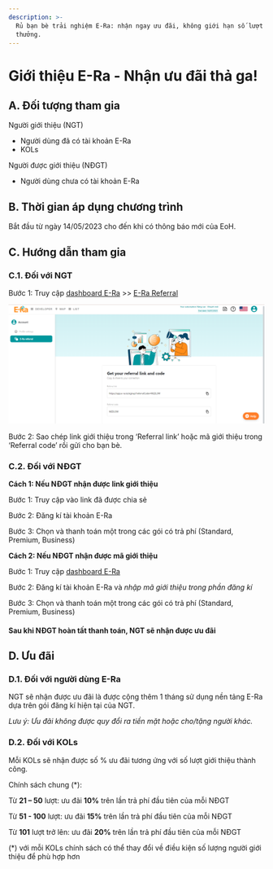 ```yaml
---
description: >-
  Rủ bạn bè trải nghiệm E-Ra: nhận ngay ưu đãi, không giới hạn số lượt nhận
  thưởng.
---
```


# Giới thiệu E-Ra - Nhận ưu đãi thả ga!

## A. Đối tượng tham gia

Người giới thiệu (NGT)&#x20;

* Người dùng đã có tài khoản E-Ra&#x20;
* KOLs

Người được giới thiệu (NĐGT)

* Người dùng chưa có tài khoản E-Ra&#x20;

## B. Thời gian áp dụng chương trình

Bắt đầu từ ngày 14/05/2023 cho đến khi có thông báo mới của EoH.

## C. Hướng dẫn tham gia

### C.1. Đối với NGT

Bước 1: Truy cập [dashboard E-Ra](https://app.e-ra.io/) >> [E-Ra Referral](https://app.e-ra.io/account/referral)&#x20;

![](<.gitbook/assets/image (2).png>)

Bước 2: Sao chép link giới thiệu trong ‘Referral link’ hoặc mã giới thiệu trong ‘Referral code’ rồi gửi cho bạn bè.

### C.2. Đối với NĐGT

**Cách 1: Nếu NĐGT nhận được link giới thiệu**&#x20;

Bước 1: Truy cập vào link đã được chia sẻ

Bước 2: Đăng kí tài khoản E-Ra

Bước 3: Chọn và thanh toán một trong các gói có trả phí (Standard, Premium, Business)

**Cách 2: Nếu NĐGT nhận được mã giới thiệu**

Bước 1: Truy cập [dashboard E-Ra](https://app.e-ra.io/)

Bước 2: Đăng kí tài khoản E-Ra và _nhập mã giới thiệu trong phần đăng kí_

Bước 3: Chọn và thanh toán một trong các gói có trả phí (Standard, Premium, Business)

#### &#x20;Sau khi NĐGT hoàn tất thanh toán, NGT sẽ nhận được ưu đãi

## D. Ưu đãi&#x20;

### D.1. Đối với người dùng E-Ra&#x20;

NGT sẽ nhận được ưu đãi là được cộng thêm 1 tháng sử dụng nền tảng E-Ra dựa trên gói đăng kí hiện tại của NGT.

_Lưu ý: Ưu đãi không được quy đổi ra tiền mặt hoặc cho/tặng người khác._

### D.2. Đối với KOLs

Mỗi KOLs sẽ nhận được số % ưu đãi tương ứng với số lượt giới thiệu thành công.

Chính sách chung (\*): 

Từ **21 – 50** lượt: ưu đãi **10%** trên lần trả phí đầu tiên của mỗi NĐGT

Từ **51 - 100** lượt: ưu đãi **15%** trên lần trả phí đầu tiên của mỗi NĐGT

Từ **101** lượt trở lên: ưu đãi **20%** trên lần trả phí đầu tiên của mỗi NĐGT

(\*) với mỗi KOLs chính sách có thể thay đổi về điều kiện số lượng người giới thiệu để phù hợp hơn



